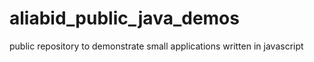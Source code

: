 # aliabid_public_java_demos
public repository to demonstrate small applications written in javascript
